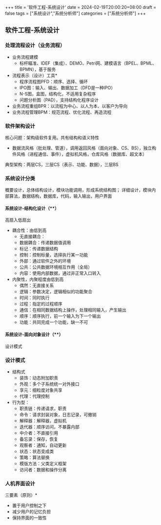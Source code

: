 +++
title = '软件工程-系统设计'
date = 2024-02-19T20:00:20+08:00
draft = false
tags = ["系统设计","系统分析师"]
categories = ["系统分析师"]
+++

## 软件工程-系统设计

### 处理流程设计（业务流程）

- 业务流程建模
  - 标杆瞄准、IDEF（集成）、DEMO、Petri网、建模语言（BPEL、BPML、BPMN），基于服务
- 流程表示（设计）工具*
  - 程序流程图PFD：顺序、选择、循环
  - IPO图：输入、输出、数据加工（DFD是一种IPO）
  - N-S图，盒图，结构化，不适用复杂程序
  - 问题分析图（PAD），支持结构化程序设计
- 业务流程重组BPR：以流程为中心、以人为本、以客户为导向
- 业务流程管理BPM：规范流程、优化流程、再造流程


### 软件架构设计

核心问题：架构级软件复用。共有结构和语义特性

- 数据流风格（批处理、管道），调用返回风格（面向对象、CS、BS），独立构件风格（进程通信、事件），虚拟机风格，仓库风格（数据库、超文本）

典型架构：两层CS，三层CS（表示、功能、数据），三层BS

### 系统设计分类

概要设计，总体结构设计，模块功能调用，形成系统结构图；
详细设计，模块内部算法，数据结构，数据库，代码，输入输出，用户界面

#### 系统设计-结构化设计（**）

高扇入低扇出

- 耦合性：由低到高
  - 无直接耦合：
  - 数据耦合：传递数据值调用
  - 标记：传递数据结构
  - 控制：控制标量，选择执行某一功能
  - 外部：通过软件之外的环境
  - 公共：公共数据环境相互作用（全局）
  - 内容：使用内部数据，通过非正常入口转入
- 内聚性，内聚程度由低到高
  - 偶然：无直接关系
  - 逻辑：参数决定，逻辑相似的功能聚合
  - 时间：同时执行
  - 过程：指定的过程顺序
  - 通信：在相同数据结构上操作，处理相同输入，产生输出
  - 顺序：顺序执行，前一个输入为下一个输出
  - 功能：共同完成一个功能，缺一不可

#### 系统设计-面向对象设计（**）

设计模式

### 设计模式

- 结构式
  - 装饰：动态附加职责
  - 外观：多个子系统统一对外接口
  - 享元：细粒度对象共享
  - 代理：代理控制
- 行为型：
  - 职责链：传递请求，职责
  - 命令：请求封装对象，日志记录，可撤销
  - 解释器：解释器，虚拟机
  - 迭代器：顺序访问，不暴露内部
  - 中介者：不直接引用
  - 备忘录：保存，恢复
  - 观察者：通知，自动更新
  - 状态：状态变成类
  - 策略：算法替换
  - 模版方法：父类定义框架
  - 访问者：数据和操作分离


### 人机界面设计

三要素（原则）*
- 置于用户控制之下
- 减少用户的记忆负担
- 保持界面的一致性